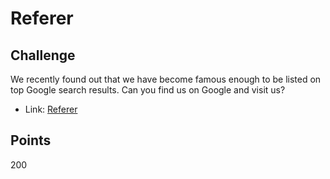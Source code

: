 # Referer

## Challenge

We recently found out that we have become famous enough to be listed on top Google search results.
Can you find us on Google and visit us?

- Link: [Referer](https://safe-hollows-90964.herokuapp.com/)

## Points

200
